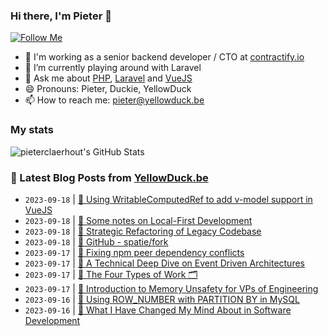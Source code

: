 ### Hi there, I'm Pieter 👋  
[![Follow Me](https://img.shields.io/github/followers/pieterclaerhout?label=Follow&style=social)](https://github.com/pieterclaerhout)

- 🏢 I'm working as a senior backend developer / CTO at [contractify.io](https://contractify.io)
- 🌱 I’m currently playing around with Laravel
- 💬 Ask me about [PHP](https://php.net), [Laravel](http://laravel.com) and [VueJS](https://vuejs.org)
- 😄 Pronouns: Pieter, Duckie, YellowDuck
- 📫 How to reach me: pieter@yellowduck.be

### My stats

![pieterclaerhout's GitHub Stats](https://github-readme-stats.vercel.app/api?username=pieterclaerhout&show_icons=true&count_private=true&line_height=40)

### 📩 Latest Blog Posts from [YellowDuck.be](https://www.yellowduck.be/)
<!-- BLOG-POST-LIST:START -->
- `2023-09-18` | [🐥 Using WritableComputedRef to add v-model support in VueJS](https://www.yellowduck.be/posts/using-writablecomputedref-to-add-v-model-support-in-vuejs)  
- `2023-09-18` | [🔗 Some notes on Local-First Development](https://www.yellowduck.be/posts/some-notes-on-local-first-development)  
- `2023-09-18` | [🔗 Strategic Refactoring of Legacy Codebase](https://www.yellowduck.be/posts/strategic-refactoring-of-legacy-codebase)  
- `2023-09-18` | [🔗 GitHub - spatie/fork](https://www.yellowduck.be/posts/github-spatie-fork)  
- `2023-09-17` | [🐥 Fixing npm peer dependency conflicts](https://www.yellowduck.be/posts/fixing-npm-peer-dependency-conflicts)  
- `2023-09-17` | [🔗 A Technical Deep Dive on Event Driven Architectures](https://www.yellowduck.be/posts/a-technical-deep-dive-on-event-driven-architectures)  
- `2023-09-17` | [🔗 The Four Types of Work 🗂](https://www.yellowduck.be/posts/the-four-types-of-work)  
- `2023-09-17` | [🔗 Introduction to Memory Unsafety for VPs of Engineering](https://www.yellowduck.be/posts/introduction-to-memory-unsafety-for-vps-of-engineering)  
- `2023-09-16` | [🐥 Using ROW_NUMBER with PARTITION BY in MySQL](https://www.yellowduck.be/posts/using-row_number-with-partition-by-in-mysql)  
- `2023-09-16` | [🔗 What I Have Changed My Mind About in Software Development](https://www.yellowduck.be/posts/what-i-have-changed-my-mind-about-in-software-development)  

<!-- BLOG-POST-LIST:END -->
